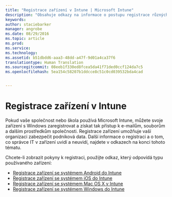 ```yaml
---
title: "Registrace zařízení v Intune | Microsoft Intune"
description: "Obsahuje odkazy na informace o postupu registrace různých zařízení v Intune."
keywords: 
author: staciebarker
manager: angrobe
ms.date: 08/29/2016
ms.topic: article
ms.prod: 
ms.service: 
ms.technology: 
ms.assetid: b51dbdd6-aaa3-48dd-a47f-9d01a4ca37f6
translationtype: Human Translation
ms.sourcegitcommit: 08eeb1f330ed8fcea5da41f71ded0ccf124da7c5
ms.openlocfilehash: 5ea154c58207b1ddcce8c51c0cd039532bda4cad


---
```


# Registrace zařízení v Intune

Pokud vaše společnost nebo škola používá Microsoft Intune, můžete svoje zařízení s Windows zaregistrovat a získat tak přístup k e-mailům, souborům a dalším prostředkům společnosti. Registrace zařízení umožňuje vaší organizaci zabezpečit podniková data. Další informace o registraci a o tom, co správce IT v zařízení uvidí a neuvidí, najdete v odkazech na konci tohoto tématu.

Chcete-li zobrazit pokyny k registraci, použijte odkaz, který odpovídá typu používaného zařízení:

- [Registrace zařízení se systémem Android do Intune](enroll-your-device-in-Intune-android.md)
- [Registrace zařízení se systémem iOS do Intune](enroll-your-device-in-intune-ios.md)
- [Registrace zařízení se systémem Mac OS X v Intune](enroll-your-device-in-intune-mac-os-x.md)
- [Registrace zařízení se systémem Windows do Intune](enroll-your-device-in-intune-windows.md)





<!--HONumber=Aug16_HO5-->


